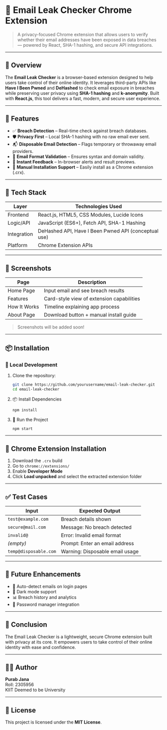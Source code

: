 # 📧 Email Leak Checker Chrome Extension

> A privacy-focused Chrome extension that allows users to verify whether their email addresses have been exposed in data breaches — powered by React, SHA-1 hashing, and secure API integrations.

---

## 🚀 Overview

The **Email Leak Checker** is a browser-based extension designed to help users take control of their online identity. It leverages third-party APIs like **Have I Been Pwned** and **DeHashed** to check email exposure in breaches while preserving user privacy using **SHA-1 hashing** and **k-anonymity**. Built with **React.js**, this tool delivers a fast, modern, and secure user experience.

---

## 🎯 Features

- ✅ **Breach Detection** – Real-time check against breach databases.
- 🛡️ **Privacy First** – Local SHA-1 hashing with no raw email ever sent.
- 📬 **Disposable Email Detection** – Flags temporary or throwaway email providers.
- 🧪 **Email Format Validation** – Ensures syntax and domain validity.
- 📢 **Instant Feedback** – In-browser alerts and result previews.
- 🧩 **Manual Installation Support** – Easily install as a Chrome extension (.crx).

---

## 🧱 Tech Stack

| Layer      | Technologies Used                                    |
|------------|------------------------------------------------------|
| Frontend   | React.js, HTML5, CSS Modules, Lucide Icons           |
| Logic/API  | JavaScript (ES6+), Fetch API, SHA-1 Hashing          |
| Integration| DeHashed API, Have I Been Pwned API (conceptual use) |
| Platform   | Chrome Extension APIs                                |

---

## 📸 Screenshots

| Page         | Description                              |
|--------------|------------------------------------------|
| Home Page    | Input email and see breach results       |
| Features     | Card-style view of extension capabilities|
| How It Works | Timeline explaining app process          |
| About Page   | Download button + manual install guide   |

> Screenshots will be added soon!

---

## 📦 Installation

### 🔧 Local Development

1. Clone the repository:
   ```bash
   git clone https://github.com/yourusername/email-leak-checker.git
   cd email-leak-checker


2. 📦 Install Dependencies

   ```bash
   npm install
3. 🧪 Run the Project

   ```bash
   npm start

---

## 🧩 Chrome Extension Installation

1. Download the `.crx` build
2. Go to `chrome://extensions/`
3. Enable **Developer Mode**
4. Click **Load unpacked** and select the extracted extension folder

---

## ✅ Test Cases

| Input                  | Expected Output                     |
|------------------------|--------------------------------------|
| `test@example.com`     | Breach details shown                |
| `secure@mail.com`      | Message: No breach detected         |
| `invalid@`             | Error: Invalid email format         |
| *(empty)*              | Prompt: Enter an email address      |
| `temp@disposable.com`  | Warning: Disposable email usage     |

---

## 🔮 Future Enhancements

- 🔐 Auto-detect emails on login pages  
- 🌙 Dark mode support  
- 📊 Breach history and analytics  
- 🔑 Password manager integration  

---

## 📌 Conclusion

The Email Leak Checker is a lightweight, secure Chrome extension built with privacy at its core. It empowers users to take control of their online identity with ease and confidence.

---

## 👨‍💻 Author

**Purab Jana**  
Roll: 2305956  
KIIT Deemed to be University

---

## 📄 License

This project is licensed under the **MIT License**.
